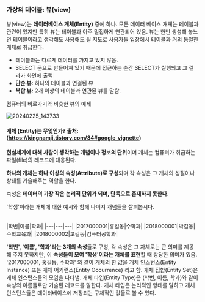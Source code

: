 ### 가상의 테이블: 뷰(view)
뷰(view)는 **데이터베이스 개체(Entity)** 중에 하나. 모든 데이터 베이스 개체는 테이블과 관련이 있지만 특히 뷰는 테이블과 아주 밀접하게 연관되어 있음.
뷰는 한번 생성해 놓느면 테이블이라고 생각해도 사용해도 될 저도로 사용자들 입장에서 테이블과 거의 동일한 개체로 취급한다.
- 테이블과는 다르게 데이터를 가지고 있지 않음.
- SELECT 문으로 만들어져 있기 때문에 접근하는 순간 SELECT가 실행되고 그 결과가 화면에 출력
- **단순 뷰:** 하나의 테이블과 연결된 뷰
- **복합 뷰:** 2개 이상의 테이블과 연관된 뷰를 말함.

컴퓨터의 바로가기와 비슷한 뷰의 예제

![20240225_143733](https://github.com/junhosong0/MySQL/assets/117610783/03371c32-6ec8-41c6-9a09-d6669532846d)



#### 개체 (Entity)는 무엇인가? 출처: (https://kingnamji.tistory.com/34#google_vignette)
**현실세계에 대해 사람이 생각하는 개념이나 정보의 단위**이며 개체는 컴퓨터가 취급하는 파일(file)의 레코드에 대응된다.

**하나의 개체는 하나 이상의 속성(Attribute)로 구성**되며 각 속성은 그 개체의 성질이나 상태를 기술해주는 역할을 한다.

속성은 **데이터의 가장 작은 논리적 단위가 되며, 단독으로 존재하지 못한다.**

'학생'이라는 개체에 대한 예시와 함께 나머지 개념들을 살펴봅시다.

<br/>
|학번|이름|학과|
|---|---|---|
|2017000001|홍길동|수학과|
|2018000001|박길동|수학교육과|
|2018000002|고길동|컴퓨터공학과|
<br/>
 

**'학번', '이름', '학과'라는 3개의 속성**들로 구성, 각 속성은 그 자체로는 큰 의미를 제공해 주지 못하지만, 이 **속성들이 모여 '학생'이라는 개체를 표현**할 때 상당한 의미가 있음.
'2017000001, 홍길동, 수학과' 와 같이 개체의 한 값을 개체 인스턴스(Entity Instance) 또는 개체 어커런스(Entity Occurrence) 라고 함.
개체 집합(Entity Set)은 개체 인스턴스들의 모임을 나타냄.
개체 타입(Entity Type)은 (학번, 이름, 학과)와 같이 속성의 이름들로만 기술된 레코드를 말한다.
개체 타입은 논리적인 형태를 말하고 개체 인스턴스들은 데이터베이스에 저장되는 구체적인 값들로 볼 수 있다.
